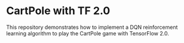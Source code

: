 # CartPole with TF 2.0

This repository demonstrates how to implement a DQN reinforcement learning algorithm to play the CartPole game with TensorFlow 2.0.
